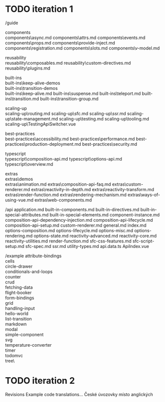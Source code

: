 TODO iteration 1
================

/guide

components\
components\async.md
components\attrs.md
components\events.md
components\props.md
components\provide-inject.md
components\registration.md
components\slots.md
components\v-model.md

reusability\
reusability\composables.md
reusability\custom-directives.md
reusability\plugins.md

built-ins\
built-ins\keep-alive-demos\
built-ins\transition-demos\
built-ins\keep-alive.md
built-ins\suspense.md
built-ins\teleport.md
built-ins\transition.md
built-ins\transition-group.md

scaling-up\
scaling-up\routing.md
scaling-up\sfc.md
scaling-up\ssr.md
scaling-up\state-management.md
scaling-up\testing.md
scaling-up\tooling.md
scaling-up\TestingApiSwitcher.vue

best-practices\
best-practices\accessibility.md
best-practices\performance.md
best-practices\production-deployment.md
best-practices\security.md

typescript\
typescript\composition-api.md
typescript\options-api.md
typescript\overview.md

extras\
extras\demos\
extras\animation.md
extras\composition-api-faq.md
extras\custom-renderer.md
extras\reactivity-in-depth.md
extras\reactivity-transform.md
extras\render-function.md
extras\rendering-mechanism.md
extras\ways-of-using-vue.md
extras\web-components.md


/api
application.md
built-in-components.md
built-in-directives.md
built-in-special-attributes.md
built-in-special-elements.md
component-instance.md
composition-api-dependency-injection.md
composition-api-lifecycle.md
composition-api-setup.md
custom-renderer.md
general.md
index.md
options-composition.md
options-lifecycle.md
options-misc.md
options-rendering.md
options-state.md
reactivity-advanced.md
reactivity-core.md
reactivity-utilities.md
render-function.md
sfc-css-features.md
sfc-script-setup.md
sfc-spec.md
ssr.md
utility-types.md
api.data.ts
ApiIndex.vue

/example
attribute-bindings\
cells\
circle-drawer\
conditionals-and-loops\
counter\
crud\
fetching-data\
flight-booker\
form-bindings\
grid\
handling-input\
hello-world\
list-transition\
markdown\
modal\
simple-component\
svg\
temperature-converter\
timer\
todomvc\
tree\


TODO iteration 2
================
Revisions
Example code translations...
České úvozovky místo anglických